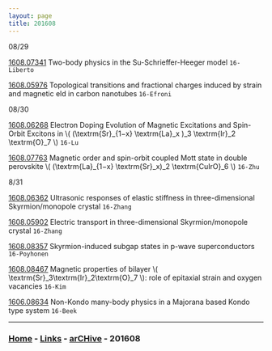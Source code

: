 ```yaml
---
layout: page
title: 201608
---
```


08/29

[1608.07341](http://arxiv.org/abs/1608.07341) Two-body physics in the Su-Schrieffer-Heeger model `16-Liberto` 

[1608.05976](http://arxiv.org/abs/1608.05976) Topological transitions and fractional charges induced by strain and magnetic  eld in
carbon nanotubes `16-Efroni`

08/30

[1608.06268](http://arxiv.org/abs/1608.06268) Electron Doping Evolution of Magnetic Excitations and Spin-Orbit Excitons in \\( (\textrm{Sr}_{1−x} \textrm{La}_x )_3 \textrm{Ir}_2 \textrm{O}_7 \\) `16-Lu`

   
   
[1608.07763](http://arxiv.org/abs/1608.07763) Magnetic order and spin-orbit coupled Mott state in double perovskite \\( (\textrm{La}_{1−x} \textrm{Sr}_x)_2 \textrm{CuIrO}_6 \\) `16-Zhu`


8/31


[1608.06362](https://arxiv.org/abs/1608.06362) Ultrasonic responses of elastic stiffness in three-dimensional Skyrmion/monopole crystal `16-Zhang`

[1608.05902](https://arxiv.org/abs/1608.05902) Electric transport in three-dimensional Skyrmion/monopole crystal `16-Zhang`

[1608.08357](http://arxiv.org/abs/1608.08357) Skyrmion-induced subgap states in p-wave superconductors `16-Poyhonen`

[1608.08467](http://arxiv.org/abs/1608.08467) Magnetic properties of bilayer \\( \textrm{Sr}_3\textrm{Ir}_2\textrm{O}_7 \\): role of epitaxial strain and oxygen vacancies `16-Kim`

[1606.08634](https://arxiv.org/abs/1606.08634) Non-Kondo many-body physics in a Majorana based Kondo type system `16-Beek`

---

### [Home](/blog) - [Links](/blog/Links.html) - [arCHive](/blog/arCHive.html) - 201608


